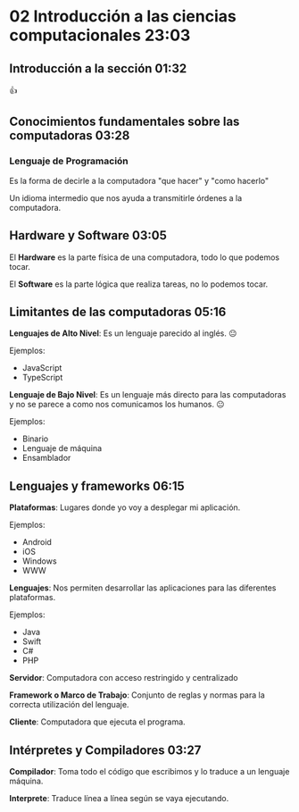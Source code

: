 # 02 Introducción a las ciencias computacionales                                                               23:03

## Introducción a la sección                                                                                   01:32

:+1:

## Conocimientos fundamentales sobre las computadoras                                                          03:28

### Lenguaje de Programación

Es la forma de decirle a la computadora "que hacer" y "como hacerlo"

Un idioma intermedio que nos ayuda a transmitirle órdenes a la computadora.

## Hardware y Software                                                                                         03:05

El **Hardware** es la parte física de una computadora, todo lo que podemos tocar.

El **Software** es la parte lógica que realiza tareas, no lo podemos tocar.

## Limitantes de las computadoras                                                                              05:16

**Lenguajes de Alto Nivel**: Es un lenguaje parecido al inglés.
:neutral_face:

Ejemplos:

* JavaScript
* TypeScript

**Lenguaje de Bajo Nivel**: Es un lenguaje más directo para las computadoras y no se parece a como nos comunicamos los humanos.
:neutral_face:

Ejemplos: 

* Binario
* Lenguaje de máquina
* Ensamblador

## Lenguajes y frameworks                                                                                      06:15

**Plataformas**: Lugares donde yo voy a desplegar mi aplicación.

Ejemplos:

* Android
* iOS
* Windows
* WWW

**Lenguajes**: Nos permiten desarrollar las aplicaciones para las diferentes plataformas.

Ejemplos:

* Java
* Swift
* C#
* PHP

**Servidor**: Computadora con acceso restringido y centralizado

**Framework o Marco de Trabajo**: Conjunto de reglas y normas para la correcta utilización del lenguaje.

**Cliente**: Computadora que ejecuta el programa.

## Intérpretes y Compiladores                                                                                  03:27

**Compilador**: Toma todo el código que escribimos y lo traduce a un lenguaje máquina.

**Interprete**: Traduce línea a línea según se vaya ejecutando.
